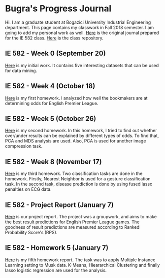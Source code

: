 # Bugra's Progress Journal

Hi. I am a graduate student at Bogazici University Industrial Engineering department. This page contains my classwork in Fall 2018 semester. I am going to add my personal work as well. 
[Here](https://bu-ie-582.github.io/fall18-bugracnr/) is the original journal prepared for the IE 582 class. [Here](https://github.com/BU-IE-582/fall18-bugracnr) is the class repository.

## IE 582 - Week 0 (September 20)

[Here](bugra_homework_0.html) is my initial work. It contains five interesting datasets that can be used for data mining. 

## IE 582 - Week 4 (October 18)

[Here](HW1Markdown.html) is my first homework. I analyzed how well the bookmakers are at determining odds for English Premier League.

## IE 582 - Week 5 (October 26)

[Here](HW2_Markdown.html) is my second homework. In this homework, I tried to find out whether over/under results can be explained by different types of odds. To find that, PCA and MDS analysis are used. Also, PCA is used for another image compression task.

## IE 582 - Week 8 (November 17)

[Here](HW3_Markdown.html) is my third homework. Two classification tasks are done in the homework. Firstly, Nearest Neighbor is used for a gesture classification task. In the second task, disease prediction is done by using fused lasso penalties on ECG data.

## IE 582 - Project Report (January 7)

[Here](Report.html) is our project report. The project was a groupwork, and aims to make the best result predictions for English Premier League games. The goodness of result predictions are measured according to Ranked Probability Score's (RPS).

## IE 582 - Homework 5 (January 7)

[Here](HW5.html) is my fifth homework report. The task was to apply Multiple Instance Learning setting to Musk data. K-Means, Hieararchical Clustering and finally lasso logistic regression are used for the analysis.

